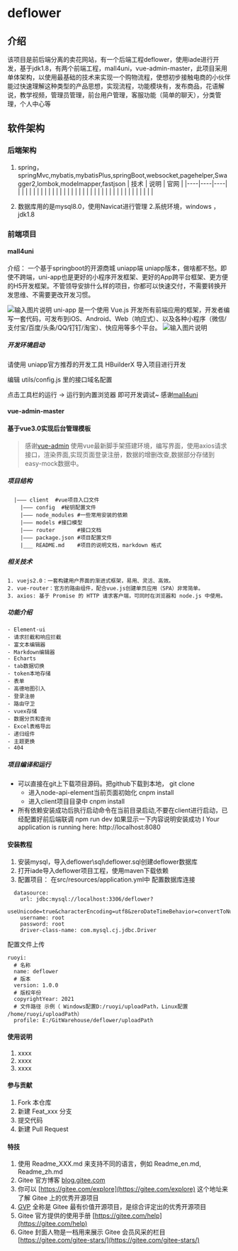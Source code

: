 # deflower

## 介绍
该项目是前后端分离的卖花网站，有一个后端工程deflower，使用iade进行开发，基于jdk1.8，有两个前端工程，mall4uni，vue-admin-master，此项目采用单体架构，以使用最基础的技术来实现一个购物流程，使想初步接触电商的小伙伴能过快速理解这种类型的产品思想，实现流程，功能模块有，发布商品，花语解说，教学视频，管理员管理，前台用户管理，客服功能（简单的聊天），分类管理，个人中心等

## 软件架构
### 后端架构

1. spring，springMvc,mybatis,mybatisPlus,springBoot,websocket,pagehelper,Swagger2,lombok,modelmapper,fastjson
| 技术 | 说明 | 官网 |
|----|----|----|
|    |    |    |
|    |    |    |
|    |    |    |
|    |    |    |
|    |    |    |
|    |    |    |
|    |    |    |
|    |    |    |
|    |    |    |

2. 数据库用的是mysql8.0，使用Navicat进行管理
2.系统环境，windows ，jdk1.8
### 前端项目
#### mall4uni
介绍： 
一个基于springboot的开源商城 uniapp端
uniapp版本，做啥都不愁。即使不跨端，uni-app也是更好的小程序开发框架、更好的App跨平台框架、更方便的H5开发框架。不管领导安排什么样的项目，你都可以快速交付，不需要转换开发思维、不需要更改开发习惯。

![输入图片说明](https://images.gitee.com/uploads/images/2021/0330/105908_f19c45bb_8893195.png "142445_a8976d9e_5094767.png")
uni-app 是一个使用 Vue.js 开发所有前端应用的框架，开发者编写一套代码，可发布到iOS、Android、Web（响应式）、以及各种小程序（微信/支付宝/百度/头条/QQ/钉钉/淘宝）、快应用等多个平台。 ![输入图片说明](https://images.gitee.com/uploads/images/2021/0330/105942_fe5888a7_8893195.png "140954_a32581f8_5094767.png")

##### 开发环境启动
请使用 uniapp官方推荐的开发工具 HBuilderX 导入项目进行开发

编辑 utils/config.js 里的接口域名配置

点击工具栏的运行 -> 运行到内置浏览器 即可开发调试~
感谢[mall4uni ](https://gitee.com/gz-yami/mall4uni)
#### vue-admin-master
#### 基于vue3.0实现后台管理模板

> 感谢[vue-admin](https://github.com/MrZHLF/vue-admin)
> 使用vue最新脚手架搭建环境，编写界面，使用axios请求接口，渲染界面,实现页面登录注册，数据的增删改查,数据部分存储到easy-mock数据中。

##### 项目结构
```
  |——— client  #vue项目入口文件
	|——— config  #秘钥配置文件
	|——— node_modules #一些常用安装的依赖
	|——— models #接口模型
	|——— router       #接口文档
	|——— package.json #项目配置文件
	|___ README.md    #项目的说明文档，markdown 格式
```
##### 相关技术
	1. vuejs2.0：一套构建用户界面的渐进式框架，易用、灵活、高效。
	2. vue-router：官方的路由组件，配合vue.js创建单页应用（SPA）非常简单。
	3. axios: 基于 Promise 的 HTTP 请求客户端，可同时在浏览器和 node.js 中使用。
	
##### 功能介绍
	- Element-ui
	- 请求拦截和响应拦截
	- 富文本编辑器
	- Markdown编辑器
	- Echarts
	- tab数据切换
	- token本地存储
	- 表单
	- 高德地图引入
	- 登录注册
	- 路由守卫
	- vuex存储
	- 数据分页和查询
	- Excel表格导出
	- 递归组件
	- 主题更换
	- 404

##### 项目编译和运行
  + 可以直接在git上下载项目源码。把github下载到本地，
		git clone [](https://github.com/MrZHLF/vue-admin.git)
	+ 进入node-api-element当前页面初始化
		cnpm install
	+ 进入client项目目录中
		cnpm install
  + 所有依赖安装成功后执行启动命令在当前目录启动,不要在client进行启动，已经配置好前后端联调
	  npm run dev 
	  如果显示一下内容说明安装成功
	  I  Your application is running here: http://localhost:8080
#### 安装教程

1.  安装mysql，导入deflower\sql\deflower.sql创建deflower数据库
2.  打开iade导入deflower项目工程，使用maven下载依赖
3.  配置项目：
在src/resources/application.yml中
配置数据库连接
```
  datasource:
    url: jdbc:mysql://localhost:3306/deflower? 
    useUnicode=true&characterEncoding=utf8&zeroDateTimeBehavior=convertToNull&useSSL=true&serverTimezone=GMT%2B8
    username: root
    password: root
    driver-class-name: com.mysql.cj.jdbc.Driver
```
配置文件上传

```
ruoyi:
  # 名称
  name: deflower
  # 版本
  version: 1.0.0
  # 版权年份
  copyrightYear: 2021
  # 文件路径 示例（ Windows配置D:/ruoyi/uploadPath，Linux配置 /home/ruoyi/uploadPath）
  profile: E:/GitWarehouse/deflower/uploadPath
```



#### 使用说明

1.  xxxx
2.  xxxx
3.  xxxx

#### 参与贡献

1.  Fork 本仓库
2.  新建 Feat_xxx 分支
3.  提交代码
4.  新建 Pull Request


#### 特技

1.  使用 Readme\_XXX.md 来支持不同的语言，例如 Readme\_en.md, Readme\_zh.md
2.  Gitee 官方博客 [blog.gitee.com](https://blog.gitee.com)
3.  你可以 [https://gitee.com/explore](https://gitee.com/explore) 这个地址来了解 Gitee 上的优秀开源项目
4.  [GVP](https://gitee.com/gvp) 全称是 Gitee 最有价值开源项目，是综合评定出的优秀开源项目
5.  Gitee 官方提供的使用手册 [https://gitee.com/help](https://gitee.com/help)
6.  Gitee 封面人物是一档用来展示 Gitee 会员风采的栏目 [https://gitee.com/gitee-stars/](https://gitee.com/gitee-stars/)


